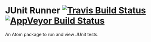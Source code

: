 # JUnit Runner [![Travis Build Status](https://travis-ci.org/50Wliu/junit-runner.svg?branch=master)](https://travis-ci.org/50Wliu/junit-runner) [![AppVeyor Build Status](https://ci.appveyor.com/api/projects/status/g7in1dxpl7yr0fue/branch/master?svg=true)](https://ci.appveyor.com/project/50Wliu/junit-runner/branch/master)

An Atom package to run and view JUnit tests.
